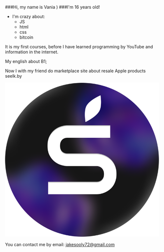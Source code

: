 ###Hi, my name is Vania )
###I'm 16 years old!
* I'm crazy about:
    * JS
    - html
    - css
    - bitcoin

It is my first courses, before I have learned programming by YouTube and information in the internet.

My english about B1;

Now I with my friend do marketplace site about resale Apple products seelk.by

[![link to site](seelk.png)](seelk.by)

You can contact me by email:
jakesooly72@gmail.com